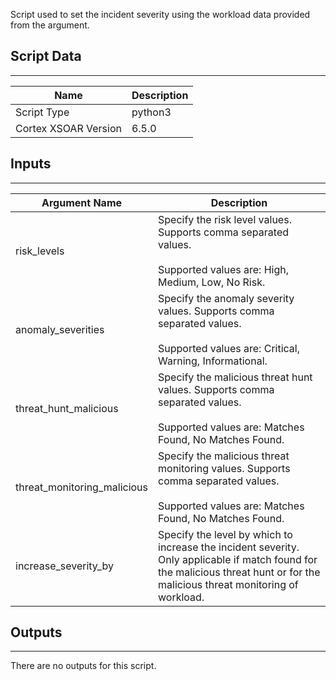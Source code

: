 Script used to set the incident severity using the workload data provided from the argument.

## Script Data

---

| **Name** | **Description** |
| --- | --- |
| Script Type | python3 |
| Cortex XSOAR Version | 6.5.0 |

## Inputs

---

| **Argument Name** | **Description** |
| --- | --- |
| risk_levels | Specify the risk level values. Supports comma separated values.<br/><br/>Supported values are: High, Medium, Low, No Risk. |
| anomaly_severities | Specify the anomaly severity values. Supports comma separated values.<br/><br/>Supported values are: Critical, Warning, Informational. |
| threat_hunt_malicious | Specify the malicious threat hunt values. Supports comma separated values.<br/><br/>Supported values are: Matches Found, No Matches Found. |
| threat_monitoring_malicious | Specify the malicious threat monitoring values. Supports comma separated values.<br/><br/>Supported values are: Matches Found, No Matches Found. |
| increase_severity_by | Specify the level by which to increase the incident severity. Only applicable if match found for the malicious threat hunt or for the malicious threat monitoring of workload. |

## Outputs

---
There are no outputs for this script.